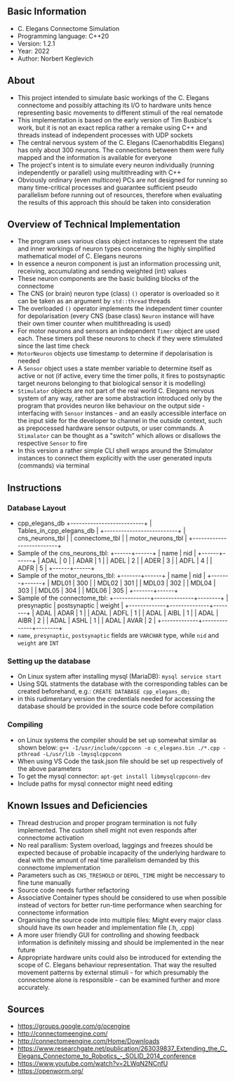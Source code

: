 ## Basic Information
- C. Elegans Connectome Simulation
- Programming language: C++20
- Version: 1.2.1
- Year: 2022
- Author: Norbert Keglevich

## About
- This project intended to simulate basic workings of the C. Elegans connectome and possibly attaching its I/O to hardware units hence representing basic movements to different stimuli of the real nematode
- This implementation is based on the early version of Tim Busbice's work, but it is not an exact replica rather a remake using C++ and threads instead of independent processes with UDP sockets
- The central nervous system of the C. Elegans (Caenorhabditis Elegans) has only about 300 neurons. The connections between them were fully mapped and the information is available for everyone
- The project's intent is to simulate every neuron individually (running independently or parallel) using multithreading with C++
- Obviously ordinary (even multicore) PCs are not designed for running so many time-critical processes and guarantee sufficient pseudo parallelism before running out of resources, therefore when evaluating the results of this approach this should be taken into consideration

## Overview of Technical Implementation
- The program uses various class object instances to represent the state and inner workings of neuron types concerning the highly simplified mathematical model of C. Elegans neurons
- In essence a neuron component is just an information processing unit, receiving, accumulating and sending weighted (int) values
- These neuron components are the basic building blocks of the connectome
- The CNS (or brain) neuron type (class) `()` operator is overloaded so it can be taken as an argument by `std::thread` threads
- The overloaded `()` operator implements the independent timer counter for depolarisation (every CNS (base class) `Neuron` instance will have their own timer counter when multithreading is used)
- For motor neurons and sensors an independent `Timer` object are used each. These timers poll these neurons to check if they were stimulated since the last time check
- `MotorNeuron` objects use timestamp to determine if depolarisation is needed
- A `Sensor` object uses a state member variable to determine itself as active or not (if active, every time the timer polls, it fires to postsynaptic target neurons belonging to that biological sensor it is modelling)
- `Stimulator` objects are not part of the real world C. Elegans nervous system of any way, rather are some abstraction introduced only by the program that provides neuron like behaviour on the output side - interfacing with `Sensor` instances - and an easily accessible interface on the input side for the developer to channel in the outside context, such as prepocessed hardware sensor outputs, or user commands. A `Stimalator` can be thought as a "switch" which allows or disallows the respective `Sensor` to fire
- In this version a rather simple CLI shell wraps around the Stimulator instances to connect them explicitly with the user generated inputs (commands) via terminal

## Instructions
### Database Layout
- cpp_elegans_db
+--------------------------+
| Tables_in_cpp_elegans_db |
+--------------------------+
| cns_neurons_tbl          |
| connectome_tbl           |
| motor_neurons_tbl        |
+--------------------------+
- Sample of the cns_neurons_tbl:
+------+------+
| name | nid  |
+------+------+
| ADAL |    0 |
| ADAR |    1 |
| ADEL |    2 |
| ADER |    3 |
| ADFL |    4 |
| ADFR |    5 |
+------+------+
- Sample of the motor_neurons_tbl:
+-------+------+
| name  | nid  |
+-------+------+
| MDL01 |  300 |
| MDL02 |  301 |
| MDL03 |  302 |
| MDL04 |  303 |
| MDL05 |  304 |
| MDL06 |  305 |
+-------+------+
- Sample of the connectome_tbl:
+-------------+--------------+--------+
| presynaptic | postsynaptic | weight |
+-------------+--------------+--------+
| ADAL        | ADAR         |      1 |
| ADAL        | ADFL         |      1 |
| ADAL        | AIBL         |      1 |
| ADAL        | AIBR         |      2 |
| ADAL        | ASHL         |      1 |
| ADAL        | AVAR         |      2 |
+-------------+--------------+--------+
- `name`, `presynaptic`, `postsynaptic` fields are `VARCHAR` type, while `nid` and `weight` are `INT`
### Setting up the database
- On Linux system after installing mysql (MariaDB): `mysql service start`
- Using SQL statments the database with the corresponding tables can be created beforehand, e.g.: `CREATE DATABASE cpp_elegans_db;`
- in this rudimentary version the credentials needed for accessing the database should be provided in the source code before compilation
### Compiling
- on Linux systems the compiler should be set up somewhat similar as shown below:
`g++ -I/usr/include/cppconn -o c_elegans.bin ./*.cpp -pthread -L/usr/lib -lmysqlcppconn`
- When using VS Code the task.json file should be set up respectively of the above parameters
- To get the mysql connector: `apt-get install libmysqlcppconn-dev`
- Include paths for mysql connector might need editing

## Known Issues and Deficiencies
- Thread destrucion and proper program termination is not fully implemented. The custom shell might not even responds after connectome activation
- No real parallism: System overload, laggings and freezes should be expected because of probable incapacity of the underlying hardware to deal with the amount of real time parallelism demanded by this connectome implementation
- Parameters such as `CNS_TRESHOLD` or `DEPOL_TIME` might be neccessary to fine tune manually
- Source code needs further refactoring
- Associative Container types should be considered to use when possible instead of vectors for better run-time performance when searching for connectome information
- Organising the source code into multiple files: Might every major class should have its own header and implementation file (.h, .cpp)
- A more user friendly GUI for controlling and showing feedback information is definitely missing and should be implemented in the near future
- Appropriate hardware units could also be introduced for extending the scope of C. Elegans behaviour representation. That way the resulted movement patterns by external stimuli - for which presumably the connectome alone is responsible - can be examined further and more accurately.

## Sources
- https://groups.google.com/g/ocengine
- http://connectomeengine.com/
- http://connectomeengine.com/Home/Downloads
- https://www.researchgate.net/publication/263039837_Extending_the_C_Elegans_Connectome_to_Robotics_-_SOLID_2014_conference
- https://www.youtube.com/watch?v=2LWqN2NCnfU
- https://openworm.org/
